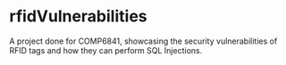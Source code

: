 # rfidVulnerabilities
A project done for COMP6841, showcasing the security vulnerabilities of RFID tags and how they can perform SQL Injections.
